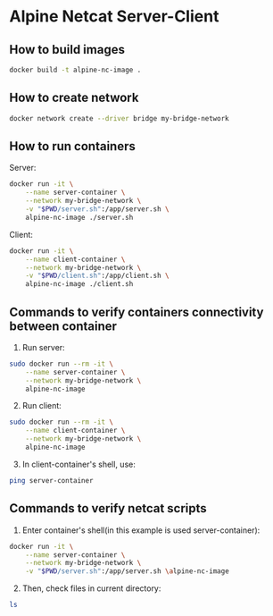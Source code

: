 # Alpine Netcat Server-Client

## How to build images
```bash
docker build -t alpine-nc-image .
```

## How to create network
```bash
docker network create --driver bridge my-bridge-network
```

## How to run containers
Server:
```bash
docker run -it \
    --name server-container \
    --network my-bridge-network \
    -v "$PWD/server.sh":/app/server.sh \
    alpine-nc-image ./server.sh
```

Client:
```bash
docker run -it \
    --name client-container \
    --network my-bridge-network \
    -v "$PWD/client.sh":/app/client.sh \
    alpine-nc-image ./client.sh
```

## Commands to verify containers connectivity between container
1. Run server:
```bash
sudo docker run --rm -it \
    --name server-container \
    --network my-bridge-network \
    alpine-nc-image
```

2. Run client:
```bash
sudo docker run --rm -it \
    --name client-container \
    --network my-bridge-network \
    alpine-nc-image
```

3. In client-container's shell, use:
```bash
ping server-container
```

## Commands to verify netcat scripts
1. Enter container's shell(in this example is used server-container):
```bash
docker run -it \
    --name server-container \
    --network my-bridge-network \
    -v "$PWD/server.sh":/app/server.sh \alpine-nc-image
```
2. Then, check files in current directory:
```bash
ls
```